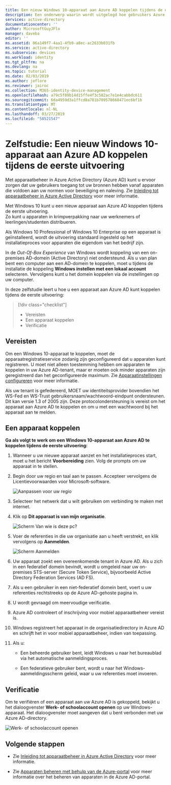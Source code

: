 ```yaml
---
title: Een nieuw Windows 10-apparaat aan Azure AD koppelen tijdens de eerste uitvoering | Microsoft Docs
description: Een onderwerp waarin wordt uitgelegd hoe gebruikers Azure AD-koppeling kunnen instellen tijdens de eerste uitvoering.
services: active-directory
documentationcenter: ''
author: MicrosoftGuyJFlo
manager: daveba
editor: ''
ms.assetid: 06a149f7-4aa1-4fb9-a8ec-ac2633b031fb
ms.service: active-directory
ms.subservice: devices
ms.workload: identity
ms.tgt_pltfrm: na
ms.devlang: na
ms.topic: tutorial
ms.date: 02/03/2019
ms.author: joflore
ms.reviewer: jairoc
ms.collection: M365-identity-device-management
ms.openlocfilehash: a79c5f89b14d15ffe4f3c582ac7e1e4cabbdc611
ms.sourcegitcommit: 6da4959d3a1ffcd8a781b709578668471ec6bf1b
ms.translationtype: MT
ms.contentlocale: nl-NL
ms.lasthandoff: 03/27/2019
ms.locfileid: "58521547"
---
```

# <a name="tutorial-join-a-new-windows-10-device-with-azure-ad-during-a-first-run"></a>Zelfstudie: Een nieuw Windows 10-apparaat aan Azure AD koppelen tijdens de eerste uitvoering

Met apparaatbeheer in Azure Active Directory (Azure AD) kunt u ervoor zorgen dat uw gebruikers toegang tot uw bronnen hebben vanaf apparaten die voldoen aan uw normen voor beveiliging en naleving. Zie [Inleiding tot apparaatbeheer in Azure Active Directory](overview.md) voor meer informatie.

Met Windows 10 kunt u een nieuw apparaat aan Azure AD koppelen tijdens de eerste uitvoering.  
Zo kunt u apparaten in krimpverpakking naar uw werknemers of leerlingen/studenten distribueren.

Als Windows 10 Professional of Windows 10 Enterprise op een apparaat is geïnstalleerd, wordt de uitvoering standaard ingesteld op het installatieproces voor apparaten die eigendom van het bedrijf zijn.

In de *Out-Of-Box Experience* van Windows wordt koppeling van een on-premises AD-domein (Active Directory) niet ondersteund. Als u van plan bent een computer aan een AD-domein te koppelen, moet u tijdens de installatie de koppeling **Windows instellen met een lokaal account** selecteren. Vervolgens kunt u het domein koppelen via de instellingen op uw computer.
 
In deze zelfstudie leert u hoe u een apparaat aan Azure AD kunt koppelen tijdens de eerste uitvoering:
 > [!div class="checklist"]
> * Vereisten
> * Een apparaat koppelen
> * Verificatie

## <a name="prerequisites"></a>Vereisten

Om een Windows 10-apparaat te koppelen, moet de apparaatregistratieservice zodanig zijn geconfigureerd dat u apparaten kunt registreren. U moet niet alleen toestemming hebben om apparaten te koppelen in uw Azure AD-tenant, maar er moeten ook minder apparaten zijn geregistreerd dan het geconfigureerde maximum. Zie [Apparaatinstellingen configureren](device-management-azure-portal.md#configure-device-settings) voor meer informatie.

Als uw tenant is gefedereerd, MOET uw identiteitsprovider bovendien het WS-Fed en WS-Trust gebruikersnaam/wachtwoord-eindpunt ondersteunen. Dit kan versie 1.3 of 2005 zijn. Deze protocolondersteuning is vereist om het apparaat aan Azure AD te koppelen en om u met een wachtwoord bij het apparaat aan te melden.

## <a name="joining-a-device"></a>Een apparaat koppelen

**Ga als volgt te werk om een Windows 10-apparaat aan Azure AD te koppelen tijdens de eerste uitvoering:**


1. Wanneer u uw nieuwe apparaat aanzet en het installatieproces start, moet u het bericht **Voorbereiding** zien. Volg de prompts om uw apparaat in te stellen.

2. Begin door uw regio en taal aan te passen. Accepteer vervolgens de Licentievoorwaarden voor Microsoft-software.
 
    ![Aanpassen voor uw regio](./media/azuread-joined-devices-frx/01.png)

3. Selecteer het netwerk dat u wilt gebruiken om verbinding te maken met internet.

4. Klik op **Dit apparaat is van mijn organisatie**. 

    ![Scherm Van wie is deze pc?](./media/azuread-joined-devices-frx/02.png)

5. Voer de referenties in die uw organisatie aan u heeft verstrekt, en klik vervolgens op **Aanmelden**.

    ![Scherm Aanmelden](./media/azuread-joined-devices-frx/03.png)

6. Uw apparaat zoekt een overeenkomende tenant in Azure AD. Als u zich in een federatief domein bevindt, wordt u omgeleid naar uw on-premises STS-server (Secure Token Service), bijvoorbeeld Active Directory Federation Services (AD FS).

7. Als u een gebruiker in een niet-federatief domein bent, voert u uw referenties rechtstreeks op de Azure AD-gehoste pagina in. 

8. U wordt gevraagd om meervoudige verificatie. 
 
9. Azure AD controleert of inschrijving voor mobiel apparaatbeheer vereist is.

10. Windows registreert het apparaat in de organisatiedirectory in Azure AD en schrijft het in voor mobiel apparaatbeheer, indien van toepassing.

11. Als u:
    - Een beheerde gebruiker bent, leidt Windows u naar het bureaublad via het automatische aanmeldingsproces.

    - Een federatieve gebruiker bent, wordt u naar het Windows-aanmeldingsscherm geleid, waar u uw referenties moet invoeren.

## <a name="verification"></a>Verificatie

Om te verifiëren of een apparaat aan uw Azure AD is gekoppeld, bekijkt u het dialoogvenster **Werk- of schoolaccount openen** op uw Windows-apparaat. Het dialoogvenster moet aangeven dat u bent verbonden met uw Azure AD-directory.

![Werk- of schoolaccount openen](./media/azuread-joined-devices-frx/13.png)


## <a name="next-steps"></a>Volgende stappen

- Zie [Inleiding tot apparaatbeheer in Azure Active Directory](overview.md) voor meer informatie.

- Zie [Apparaten beheren met behulp van de Azure-portal](device-management-azure-portal.md) voor meer informatie over het beheren van apparaten in de Azure AD-portal.

